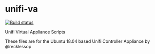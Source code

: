 # unifi-va

[![Build status](https://dev.azure.com/ZertoTA/unifi-controller/_apis/build/status/unifi-controller-CI)](https://dev.azure.com/ZertoTA/unifi-controller/_build/latest?definitionId=5)

Unifi Virtual Appliance Scripts

These files are for the Ubuntu 18.04 based Unifi Controller Appliance by @recklessop
